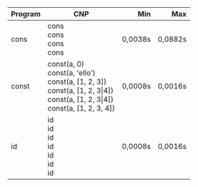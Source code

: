 Program | CNP | Min | Max
--- | --- | ---: | ---:
cons | cons<br/>cons<br/>cons<br/>cons | 0,0038s | 0,0882s
const | const(a, 0)<br/>const(a, 'ello')<br/>const(a, [1, 2, 3])<br/>const(a, [1, 2, 3\|4])<br/>const(a, [1, 2, 3\|4])<br/>const(a, [1, 2, 3, 4]) | 0,0008s | 0,0016s
id | id<br/>id<br/>id<br/>id<br/>id<br/>id<br/>id | 0,0008s | 0,0016s
